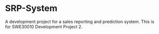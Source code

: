 # SRP-System
A development project for a sales reporting and prediction system. This is for SWE30010 Development Project 2.

